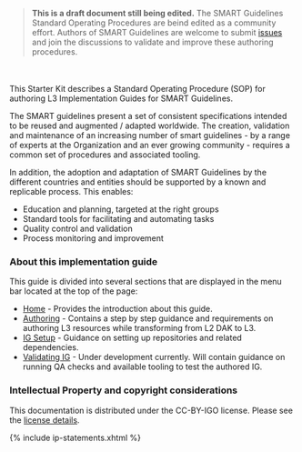 <div>
<blockquote class="stu-note">
	<strong>This is a draft document still being edited.</strong>
	The SMART Guidelines Standard Operating Procedures are beind edited as a community effort. Authors of SMART Guidelines are welcome to submit <a href="https://github.com/WorldHealthOrganization/smart-ig-starter-kit/issues">issues</a> and join the discussions to validate and improve these authoring procedures.
</blockquote>
</div>


<br/> <br/> 
  This Starter Kit describes a Standard Operating Procedure (SOP) for authoring L3 Implementation Guides for SMART Guidelines.

  The SMART guidelines present a set of consistent specifications intended to be reused and augmented / adapted worldwide. The creation, validation and maintenance of an increasing number of smart guidelines - by a range of experts at the Organization and an ever growing community - requires a common set of procedures and associated tooling.

In addition, the adoption and adaptation of SMART Guidelines by the different countries and entities should be supported by a known and replicable process. This enables:
* Education and planning, targeted at the right groups
* Standard tools for facilitating and automating tasks
* Quality control and validation
* Process monitoring and improvement


### About this implementation guide
This guide is divided into several sections that are displayed in the menu bar located at the top of the page:
- <a href="index.html">Home</a> - Provides the introduction about this guide.
- <a href="authoring_overview.html">Authoring</a> - Contains a step by step guidance and requirements on authoring L3 resources while transforming from L2 DAK to L3.
- <a href="ig_setup.html">IG Setup</a> - Guidance on setting up repositories and related dependencies.
- <a href="qa_check.html">Validating IG</a> - Under development currently. Will contain guidance on running QA checks and available tooling to test the authored IG.

### Intellectual Property and copyright considerations

This documentation is distributed under the CC-BY-IGO license. Please see the [license details](license.html).

{% include ip-statements.xhtml %}
